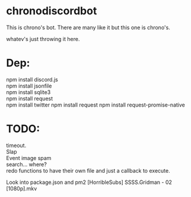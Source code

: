 # chronodiscordbot
This is chrono's bot. There are many like it but this one is chrono's.

whatev's just throwing it here.

# Dep:  
npm install discord.js  
npm install jsonfile  
npm install sqlite3  
npm install request  
npm install twitter
npm install request
npm install request-promise-native

# TODO:  
timeout.  
Slap  
Event image spam  
search... where?  
redo functions to have their own file and just a callback to execute.  


Look into package.json and pm2
[HorribleSubs] SSSS.Gridman - 02 [1080p].mkv
